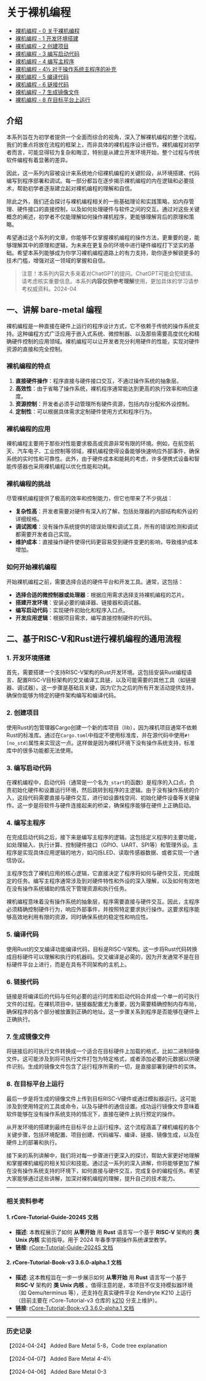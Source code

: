 # 关于裸机编程

- [裸机编程 - 0 关于裸机编程](0-About-bare-metal-programming)
- [裸机编程 - 1 开发环境搭建](1-Development-environment-setup)
- [裸机编程 - 2 创建项目](2-Create-project)
- [裸机编程 - 3 编写启动代码](3-Writing-boot-code)
- [裸机编程 - 4 编写主程序](4-Writing-the-main-program)
- [裸机编程 - 4½ 对于操作系统主程序的补充](4½-Supplement-for-the-main-program-of-operating-systems)
- [裸机编程 - 5 编译代码](5-Compiling-code)
- [裸机编程 - 6 链接代码](6-Linking-code)
- [裸机编程 - 7 生成镜像文件](7-Generating-image-files)
- [裸机编程 - 8 在目标平台上运行](8-Running-on-the-target-platform)

## 介绍

本系列旨在为初学者提供一个全面而综合的视角，深入了解裸机编程的整个流程。我们的重点将放在流程的框架上，而非具体的裸机程序设计细节。裸机编程对初学者而言，可能显得较为复杂和晦涩，特别是从建立开发环境开始，整个过程与传统软件编程有着显著的差异。

因此，这一系列内容被设计来系统地介绍裸机编程的关键阶段，从环境搭建、代码编写到程序部署和调试。每一部分都旨在逐步揭示裸机编程的内在逻辑和必要技术，帮助初学者逐渐建立起对裸机编程的理解和自信。

除此之外，我们还会探讨与裸机编程相关的一些基础理论和实践策略，如内存管理、硬件接口的直接控制，以及如何处理硬件与软件之间的交互。通过对这些关键概念的阐述，初学者不仅能理解如何操作裸机程序，更能够理解背后的原理和策略。

希望通过这个系列的文章，你能够不仅掌握裸机编程的操作方法，更重要的是，能够理解其中的原理和逻辑，为未来在更复杂的环境中进行硬件编程打下坚实的基础。希望本系列能够成为你学习裸机编程道路上的有力支持，助你逐步解锁更多的技术门槛，增强对这一领域的掌握和自信。

> 注意！本系列内容大多来着对ChatGPT的提问。ChatGPT可能会犯错误。请考虑核实重要信息。本系列**内容仅供参考理解**使用，更加具体的学习请参考权威资料。2024-04

## 一、讲解 bare-metal 编程

裸机编程是一种直接在硬件上运行的程序设计方式，它不依赖于传统的操作系统支持。这种编程方式广泛应用于嵌入式系统、微控制器、以及那些需要高度优化和精确硬件控制的应用领域。裸机编程可以让开发者充分利用硬件的性能，实现对硬件资源的直接和完全控制。

### 裸机编程的特点

1. **直接硬件操作**：程序直接与硬件接口交互，不通过操作系统的抽象层。
2. **高效性**：由于省略了操作系统，裸机程序通常能达到更高的执行效率和响应速度。
3. **资源控制**：开发者必须手动管理所有硬件资源，包括内存分配和外设控制。
4. **定制性**：可以根据具体需求定制硬件使用方式和程序行为。

### 裸机编程的应用

裸机编程主要用于那些对性能要求极高或资源非常有限的环境。例如，在航空航天、汽车电子、工业控制等领域，裸机编程使得设备能够快速响应外部事件，确保系统的实时性和可靠性。此外，由于硬件成本和能耗的考虑，许多便携式设备和智能传感器也采用裸机编程以优化性能和功耗。

### 裸机编程的挑战

尽管裸机编程提供了极高的效率和控制能力，但它也带来了不少挑战：

- **复杂性高**：开发者需要对硬件有深入的了解，包括处理器的内部结构和外设的详细规格。
- **调试困难**：没有操作系统提供的错误处理和调试工具，所有的错误检测和调试都需要开发者自己实现。
- **维护成本**：直接操作硬件使得代码更容易受到硬件变更的影响，导致维护成本增加。

### 如何开始裸机编程

开始裸机编程之前，需要选择合适的硬件平台和开发工具。通常，这包括：

- **选择合适的微控制器或处理器**：根据应用需求选择支持裸机编程的芯片。
- **搭建开发环境**：安装必要的编译器、链接器和调试器。
- **编写启动代码**：实现硬件初始化和程序入口点。
- **开发应用逻辑**：根据项目需求，编写直接控制硬件的代码。

## 二、基于RISC-V和Rust进行裸机编程的通用流程

### 1. 开发环境搭建

首先，需要搭建一个支持RISC-V架构的Rust开发环境。这包括安装Rust编程语言、配置RISC-V目标架构的交叉编译工具链，以及可能需要的其他工具（如链接器、调试器）。这一步骤是基础且关键，因为它为之后的所有开发活动提供支持，确保你能够为特定的硬件架构编写和编译代码。

### 2. 创建项目

使用Rust的包管理器Cargo创建一个新的库项目（lib），因为裸机项目通常不依赖Rust的标准库。通过在`Cargo.toml`中指定不使用标准库，并在源代码中使用`#![no_std]`属性来实现这一点。这样做是因为裸机环境下没有操作系统支持，标准库中的很多功能都无法使用。

### 3. 编写启动代码

在裸机编程中，启动代码（通常是一个名为`_start`的函数）是程序的入口点，负责初始化硬件和设置运行环境，然后跳转到程序的主逻辑。由于没有操作系统的介入，这段代码需要直接与硬件交互，进行如设置栈空间、初始化硬件设备等关键操作。这一步是将软件与硬件连接起来的桥梁，确保程序能够在硬件上正确启动。

### 4. 编写主程序

在完成启动代码之后，接下来是编写主程序的逻辑。这包括定义程序的主要功能，如处理输入、执行计算、控制硬件接口（GPIO、UART、SPI等）和管理外设。主程序是实现具体应用逻辑的地方，如闪烁LED、读取传感器数据、或者实现一个通信协议。

主程序包含了裸机应用的核心逻辑，它直接决定了程序将如何与硬件交互，完成既定的任务。编写主程序通常涉及到对硬件特性和外设的深入理解，以及如何有效地在没有操作系统辅助的情况下管理资源和执行任务。

裸机编程意味着没有操作系统的抽象层，程序需要直接与硬件交互。因此，主程序必须精确控制硬件行为，响应外部事件，并按照特定要求执行操作。这要求程序能够高效地利用有限的资源，同时确保系统的稳定性和响应性。

### 5. 编译代码

使用Rust的交叉编译功能编译代码，目标是RISC-V架构。这一步将Rust代码转换成目标硬件可以理解和执行的机器码。交叉编译是必需的，因为开发通常不是在目标硬件平台上进行，而是在具有不同架构的主机上。

### 6. 链接代码

链接是将编译后的代码与任何必要的运行时库和启动代码合并成一个单一的可执行文件的过程。在裸机项目中，链接器配置尤为重要，因为需要精确控制内存布局，确保程序的各个部分被放置到正确的地址。这一步骤关系到程序是否能够在硬件上正确执行。

### 7. 生成镜像文件

将链接后的可执行文件转换成一个适合在目标硬件上加载的格式，比如二进制镜像文件。这可能涉及到将可执行文件打包为特定格式，或者添加必要的元数据以供硬件识别。生成的镜像文件包含了运行程序所需的一切，是直接部署到硬件的实体。

### 8. 在目标平台上运行

最后一步是将生成的镜像文件上传到目标RISC-V硬件或通过模拟器运行。这可能涉及到使用特定的工具或命令，以及与硬件的通信设置。成功运行镜像文件意味着软件能够在没有操作系统支持的情况下，直接在硬件上执行预定的操作。

从开发环境的搭建到最终在目标平台上运行程序。这个流程涵盖了裸机编程的各个关键步骤，包括环境配置、项目创建、代码编写、编译、链接、镜像生成，以及在硬件上的部署和执行。

接下来的系列讲解中，我们将对每一步骤进行更深入的探讨，帮助大家更好地理解和掌握裸机编程的相关知识和技能。通过这一系列的深入讲解，你将能够更加了解在没有操作系统支持的环境下，如何直接与硬件交互，完成复杂的编程任务。希望大家能够通过这些讲解，加深对裸机编程的理解，提升自己的技术能力。

---

### 相关资料参考

#### 1. rCore-Tutorial-Guide-2024S 文档

- **描述**: 本教程展示了如何 **从零开始** 用 **Rust** 语言写一个基于 **RISC-V** 架构的 **类 Unix 内核** 实验指导。用于 2024 年春季学期操作系统课堂教学。
- **链接**: [rCore-Tutorial-Guide-2024S 文档](https://learningos.cn/rCore-Tutorial-Guide-2024S/index.html)

#### 2. rCore-Tutorial-Book-v3 3.6.0-alpha.1 文档

- **描述**: 这本教程旨在一步一步展示如何 **从零开始** 用 **Rust** 语言写一个基于 **RISC-V** 架构的 **类 Unix 内核** 。值得注意的是，本项目不仅支持模拟器环境（如 Qemu/terminus 等），还支持在真实硬件平台 Kendryte K210 上运行（目前主要在 rCore-Tutorial-v3 仓库的 [k210](https://github.com/rcore-os/rCore-Tutorial-v3/tree/k210/) 分支上维护）。
- **链接**: [rCore-Tutorial-Book-v3 3.6.0-alpha.1 文档](https://rcore-os.cn/rCore-Tutorial-Book-v3/index.html#)

---

### 历史记录

【2024-04-24】 Added  Bare Metal 5-8，Code tree explanation

【2024-04-07】 Added  Bare Metal 4-4½

【2024-04-06】 Added Bare Metal 0-3
